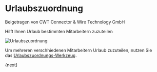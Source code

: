 <!-- add-breadcrumbs -->
# Urlaubszuordnung
<span class="text-muted contributed-by">Beigetragen von CWT Connector & Wire Technology GmbH</span>

Hilft Ihnen Urlaub bestimmten Mitarbeitern zuzuteilen

<img class="screenshot" alt="Urlaubszuordnung" src="{{docs_base_url}}/assets/img/human-resources/leave-allocation.png">

Um mehreren verschhiedenen Mitarbeitern Urlaub zuzuteilen, nutzen Sie das [Urlaubszuordnungs-Werkzeug](/docs/user/manual/de/human-resources/tools/leave-allocation-tool.html).

{next}
